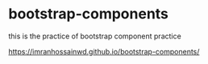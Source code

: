# bootstrap-components
this is the practice of bootstrap component practice

https://imranhossainwd.github.io/bootstrap-components/
